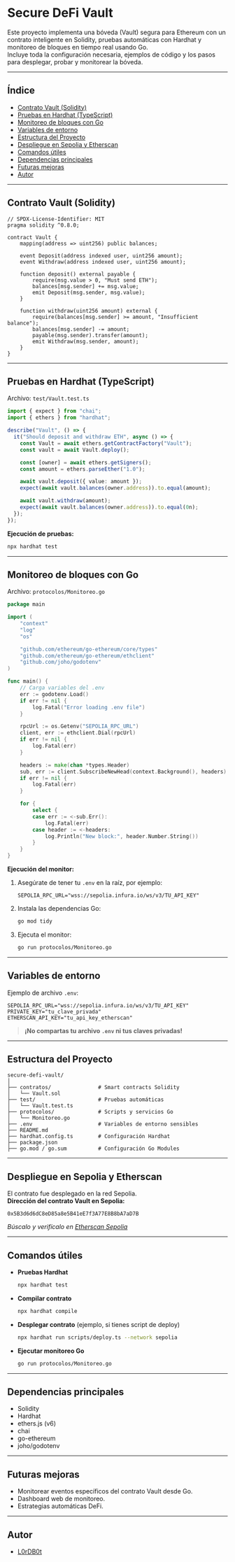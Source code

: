 # Secure DeFi Vault

Este proyecto implementa una bóveda (Vault) segura para Ethereum con un contrato inteligente en Solidity, pruebas automáticas con Hardhat y monitoreo de bloques en tiempo real usando Go.  
Incluye toda la configuración necesaria, ejemplos de código y los pasos para desplegar, probar y monitorear la bóveda.

---

## Índice

- [Contrato Vault (Solidity)](#contrato-vault-solidity)
- [Pruebas en Hardhat (TypeScript)](#pruebas-en-hardhat-typescript)
- [Monitoreo de bloques con Go](#monitoreo-de-bloques-con-go)
- [Variables de entorno](#variables-de-entorno)
- [Estructura del Proyecto](#estructura-del-proyecto)
- [Despliegue en Sepolia y Etherscan](#despliegue-en-sepolia-y-etherscan)
- [Comandos útiles](#comandos-útiles)
- [Dependencias principales](#dependencias-principales)
- [Futuras mejoras](#futuras-mejoras)
- [Autor](#autor)

---

## Contrato Vault (Solidity)

```solidity name=contratos/Vault.sol
// SPDX-License-Identifier: MIT
pragma solidity ^0.8.0;

contract Vault {
    mapping(address => uint256) public balances;

    event Deposit(address indexed user, uint256 amount);
    event Withdraw(address indexed user, uint256 amount);

    function deposit() external payable {
        require(msg.value > 0, "Must send ETH");
        balances[msg.sender] += msg.value;
        emit Deposit(msg.sender, msg.value);
    }

    function withdraw(uint256 amount) external {
        require(balances[msg.sender] >= amount, "Insufficient balance");
        balances[msg.sender] -= amount;
        payable(msg.sender).transfer(amount);
        emit Withdraw(msg.sender, amount);
    }
}
```

---

## Pruebas en Hardhat (TypeScript)

Archivo: `test/Vault.test.ts`

```typescript name=test/Vault.test.ts
import { expect } from "chai";
import { ethers } from "hardhat";

describe("Vault", () => {
  it("Should deposit and withdraw ETH", async () => {
    const Vault = await ethers.getContractFactory("Vault");
    const vault = await Vault.deploy();

    const [owner] = await ethers.getSigners();
    const amount = ethers.parseEther("1.0");

    await vault.deposit({ value: amount });
    expect(await vault.balances(owner.address)).to.equal(amount);

    await vault.withdraw(amount);
    expect(await vault.balances(owner.address)).to.equal(0n);
  });
});
```

**Ejecución de pruebas:**
```bash
npx hardhat test
```

---

## Monitoreo de bloques con Go

Archivo: `protocolos/Monitoreo.go`

```go name=protocolos/Monitoreo.go
package main

import (
	"context"
	"log"
	"os"

	"github.com/ethereum/go-ethereum/core/types"
	"github.com/ethereum/go-ethereum/ethclient"
	"github.com/joho/godotenv"
)

func main() {
	// Carga variables del .env
	err := godotenv.Load()
	if err != nil {
		log.Fatal("Error loading .env file")
	}

	rpcUrl := os.Getenv("SEPOLIA_RPC_URL")
	client, err := ethclient.Dial(rpcUrl)
	if err != nil {
		log.Fatal(err)
	}

	headers := make(chan *types.Header)
	sub, err := client.SubscribeNewHead(context.Background(), headers)
	if err != nil {
		log.Fatal(err)
	}

	for {
		select {
		case err := <-sub.Err():
			log.Fatal(err)
		case header := <-headers:
			log.Println("New block:", header.Number.String())
		}
	}
}
```

**Ejecución del monitor:**
1. Asegúrate de tener tu `.env` en la raíz, por ejemplo:
   ```
   SEPOLIA_RPC_URL="wss://sepolia.infura.io/ws/v3/TU_API_KEY"
   ```
2. Instala las dependencias Go:
   ```bash
   go mod tidy
   ```
3. Ejecuta el monitor:
   ```bash
   go run protocolos/Monitoreo.go
   ```

---

## Variables de entorno

Ejemplo de archivo `.env`:

```
SEPOLIA_RPC_URL="wss://sepolia.infura.io/ws/v3/TU_API_KEY"
PRIVATE_KEY="tu_clave_privada"
ETHERSCAN_API_KEY="tu_api_key_etherscan"
```
> **¡No compartas tu archivo `.env` ni tus claves privadas!**

---

## Estructura del Proyecto

```
secure-defi-vault/
│
├── contratos/               # Smart contracts Solidity
│   └── Vault.sol
├── test/                    # Pruebas automáticas
│   └── Vault.test.ts
├── protocolos/              # Scripts y servicios Go
│   └── Monitoreo.go
├── .env                     # Variables de entorno sensibles
├── README.md
├── hardhat.config.ts        # Configuración Hardhat
├── package.json
├── go.mod / go.sum          # Configuración Go Modules
```

---

## Despliegue en Sepolia y Etherscan

El contrato fue desplegado en la red Sepolia.  
**Dirección del contrato Vault en Sepolia:**  
```
0x5B3d6d6dC8eD85a8e5B41eE7f3A77E8B8bA7aD7B
```
_Búscalo y verifícalo en [Etherscan Sepolia](https://sepolia.etherscan.io/address/0x5B3d6d6dC8eD85a8e5B41eE7f3A77E8B8bA7aD7B)_

---

## Comandos útiles

- **Pruebas Hardhat**
  ```bash
  npx hardhat test
  ```
- **Compilar contrato**
  ```bash
  npx hardhat compile
  ```
- **Desplegar contrato** (ejemplo, si tienes script de deploy)
  ```bash
  npx hardhat run scripts/deploy.ts --network sepolia
  ```
- **Ejecutar monitoreo Go**
  ```bash
  go run protocolos/Monitoreo.go
  ```

---

## Dependencias principales

- Solidity
- Hardhat
- ethers.js (v6)
- chai
- go-ethereum
- joho/godotenv

---

## Futuras mejoras

- Monitorear eventos específicos del contrato Vault desde Go.
- Dashboard web de monitoreo.
- Estrategias automáticas DeFi.

---

## Autor

- [L0rDB0t](https://github.com/L0rDB0t)
